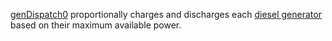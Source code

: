 [genDispatch0](/acep-uaf/MiGRIDS/blob/master/MiGRIDS/Model/Controls/genDispatch0.py) proportionally charges and discharges each [diesel generator](Generator-Class) based on their maximum available power. 
